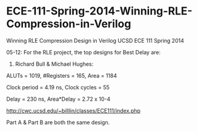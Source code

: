 ECE-111-Spring-2014-Winning-RLE-Compression-in-Verilog
======================================================

Winning RLE Compression Design in Verilog UCSD ECE 111 Spring 2014

05-12: For the RLE project, the top designs for Best Delay are:

1. Richard Bull & Michael Hughes:

ALUTs = 1019, #Registers = 165, Area = 1184

Clock period = 4.19 ns, Clock cycles = 55

Delay = 230 ns, Area*Delay = 2.72 x 10-4


http://cwc.ucsd.edu/~billlin/classes/ECE111/index.php

Part A & Part B are both the same design.
